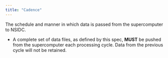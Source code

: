 ```yaml
---
title: "Cadence"
---
```


The schedule and manner in which data is passed from the supercomputer to NSIDC.

- A complete set of data files, as defined by this spec, **MUST** be pushed from the
  supercomputer each processing cycle. Data from the previous cycle will not be
  retained.
